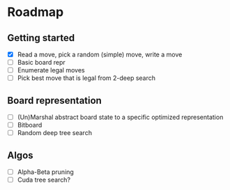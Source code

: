 # Roadmap

## Getting started

- [x] Read a move, pick a random (simple) move, write a move
- [ ] Basic board repr
- [ ] Enumerate legal moves
- [ ] Pick best move that is legal from 2-deep search

## Board representation

- [ ] (Un)Marshal abstract board state to a specific optimized representation
- [ ] Bitboard
- [ ] Random deep tree search

## Algos
- [ ] Alpha-Beta pruning
- [ ] Cuda tree search?
